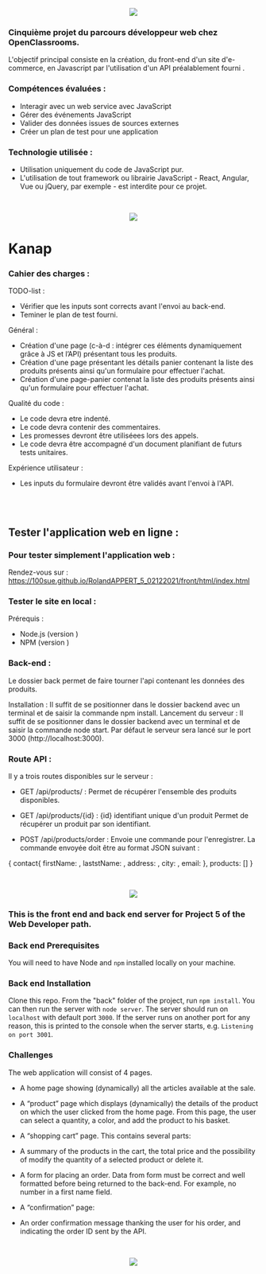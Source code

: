 <p align="center">
<img src= "https://user-images.githubusercontent.com/90606431/151769677-b99dbf89-68f6-46b6-9f01-ace009ae7202.jpg" />
</p>


### Cinquième projet du parcours développeur web chez OpenClassrooms. ###

L'objectif principal consiste en la création, du front-end d'un site d'e-commerce, en Javascript par l'utilisation d'un API préalablement fourni .


### Compétences évaluées : ###

- Interagir avec un web service avec JavaScript
- Gérer des événements JavaScript
- Valider des données issues de sources externes
- Créer un plan de test pour une application

### Technologie utilisée : ###
- Utilisation uniquement du code de JavaScript pur. 
- L'utilisation de tout framework ou librairie JavaScript - React, Angular, Vue ou jQuery, par exemple - est interdite pour ce projet.

</br>

<p align="center">
<img src= "https://user-images.githubusercontent.com/90606431/150322976-c46776fa-6492-45ae-94e4-14eccd198d93.png"/>
</p>

# Kanap #

### Cahier des charges : ###

TODO-list :

- Vérifier que les inputs sont corrects avant l'envoi au back-end.
- Teminer le plan de test fourni.

Général :

- Création d'une page (c-à-d : intégrer ces éléments dynamiquement grâce à JS et l’API) présentant tous les produits.
- Création d'une page présentant les détails  panier contenant la liste des produits présents ainsi qu'un formulaire pour effectuer l'achat.
- Création d'une page-panier contenat la liste des produits présents ainsi qu'un formulaire pour effectuer l'achat.

Qualité du code :

- Le code devra etre indenté.
- Le code devra contenir des commentaires.
- Les promesses devront être utiliséees lors des appels.
- Le code devra être accompagné d'un document planifiant de futurs tests unitaires.

Expérience utilisateur :

-  Les inputs du formulaire devront être validés avant l'envoi à l'API.

</br>
</br>

## Tester l'application web en ligne : ##

### Pour tester simplement l'application web : ### 
Rendez-vous sur :  https://100sue.github.io/RolandAPPERT_5_02122021/front/html/index.html



### Tester le site en local : ###

Prérequis :

- Node.js (version )
- NPM (version )

### Back-end : ###
Le dossier back permet de faire tourner l'api contenant les données des produits.

Installation : 
Il suffit de se positionner dans le dossier backend avec un terminal et de saisir la commande npm install.
Lancement du serveur : 
Il suffit de se positionner dans le dossier backend avec un terminal et de saisir la commande node start.
Par défaut le serveur sera lancé sur le port 3000 (http://localhost:3000).

### Route API : ###

Il y a trois routes disponibles sur le serveur :

- GET /api/products/  : Permet de récupérer l'ensemble des produits disponibles.

- GET /api/products/{id}  : {id} identifiant unique d'un produit Permet de récupérer un produit par son identifiant.

- POST /api/products/order  : Envoie une commande pour l'enregistrer. 
La commande envoyée doit être au format JSON suivant :

{
  contact{
          firstName: <string>,
          laststName: <string>,
          address: <string>,
          city: <string>,
          email: <string>
         },
          products: [<string>]
 }
 


 </br>
  
<p align="center">
<img src= "https://user-images.githubusercontent.com/90606431/150322976-c46776fa-6492-45ae-94e4-14eccd198d93.png"/>
</p>
  
### This is the front end and back end server for Project 5 of the Web Developer path. ### 

### Back end Prerequisites ###

You will need to have Node and `npm` installed locally on your machine.

### Back end Installation ###

Clone this repo. From the "back" folder of the project, run `npm install`. You 
can then run the server with `node server`. 
The server should run on `localhost` with default port `3000`. If the
server runs on another port for any reason, this is printed to the
console when the server starts, e.g. `Listening on port 3001`.
  
  
 ###  Challenges ### 
  
The web application will consist of 4 pages.

  - A home page showing (dynamically) all the articles available at the sale.
  - A “product” page which displays (dynamically) the details of the product on which the user clicked from the home page. From this page, the user can select a quantity, a     color, and add the product to his basket.
  - A “shopping cart” page. This contains several parts:

  - A summary of the products in the cart, the total price and the possibility of modify the quantity of a selected product or delete it.
  - A form for placing an order. Data from form must be correct and well formatted before being returned to the back-end. For example, no number in a first name field.

  - A “confirmation” page:

  - An order confirmation message thanking the user for his order, and indicating the order ID sent by the API.
  
<br>
  
  <p align="center">
<img src= "https://user-images.githubusercontent.com/90606431/151660985-c0a30670-7d3b-4b86-89fe-566e96a15e79.jpg" />
</p>
